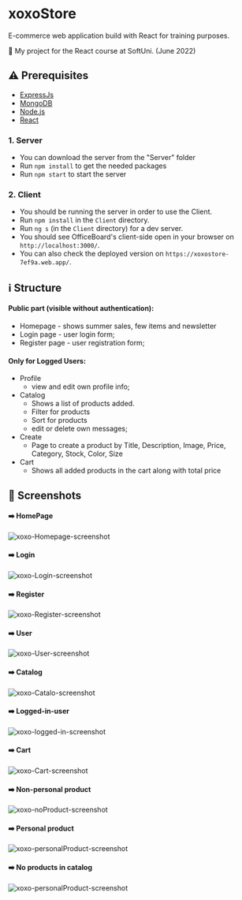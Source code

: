 # xoxoStore
E-commerce web application build with React for training purposes.


:dart:  My project for the React course at SoftUni. (June 2022) 


## :warning: Prerequisites
- [ExpressJs](https://expressjs.com/en/starter/installing.html)
- [MongoDB](https://www.mongodb.com/try/download/community)
- [Node.js](https://nodejs.org/en/)
- [React](https://reactjs.org/)


### 1. Server
- You can download the server from the "Server" folder
- Run `npm install` to get the needed packages
- Run `npm start` to start the server

### 2. Client  
- You should be running the server in order to use the Client.
- Run `npm install` in the `Client` directory.
- Run `ng s` (in the `Client` directory) for a dev server. 
- You should see OfficeBoard's client-side open in your browser on `http://localhost:3000/`.
- You can also check the deployed version on `https://xoxostore-7ef9a.web.app/`.

## :information_source: Structure
#### Public part (visible without authentication): 
- Homepage - shows summer sales, few items and newsletter
- Login page - user login form;
- Register page - user registration form; 
#### Only for Logged Users:
- Profile
  - view and edit own profile info;
- Catalog
  - Shows a list of products added.
  - Filter for products
  - Sort for products
  - edit or delete own messages;
- Create
  - Page to create a product by Title, Description, Image, Price, Category, Stock, Color, Size
- Cart
  - Shows all added products in the cart along with total price


## :eyes: Screenshots
#### :arrow_right: HomePage
![xoxo-Homepage-screenshot](https://github.com/dimitrov93/xoxoStore/blob/main/screenshots/homepage.png?raw=true)
#### :arrow_right: Login
![xoxo-Login-screenshot](https://github.com/dimitrov93/xoxoStore/blob/main/screenshots/login.png?raw=true)
#### :arrow_right: Register
![xoxo-Register-screenshot](https://github.com/dimitrov93/xoxoStore/blob/main/screenshots/register.png?raw=true)
#### :arrow_right: User
![xoxo-User-screenshot](https://github.com/dimitrov93/xoxoStore/blob/main/screenshots/user.png?raw=true)
#### :arrow_right: Catalog
![xoxo-Catalo-screenshot](https://github.com/dimitrov93/xoxoStore/blob/main/screenshots/catalog.png?raw=true)
#### :arrow_right: Logged-in-user
![xoxo-logged-in-screenshot](https://github.com/dimitrov93/xoxoStore/blob/main/screenshots/loggedIn.png?raw=true)
#### :arrow_right: Cart
![xoxo-Cart-screenshot](https://github.com/dimitrov93/xoxoStore/blob/main/screenshots/cart.png?raw=true)
#### :arrow_right: Non-personal product
![xoxo-noProduct-screenshot](https://github.com/dimitrov93/xoxoStore/blob/main/screenshots/nonPersonalProduct.png?raw=true)
#### :arrow_right: Personal product
![xoxo-personalProduct-screenshot](https://github.com/dimitrov93/xoxoStore/blob/main/screenshots/personalProduct.png?raw=true)
#### :arrow_right: No products in catalog
![xoxo-personalProduct-screenshot](https://github.com/dimitrov93/xoxoStore/blob/main/screenshots/noProducts.png?raw=true)
